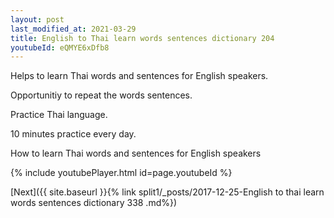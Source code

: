 ```yaml
---
layout: post
last_modified_at: 2021-03-29
title: English to Thai learn words sentences dictionary 204 
youtubeId: eQMYE6xDfb8
---
```

 
 
Helps to learn Thai words and sentences for English speakers.

Opportunitiy to repeat the words sentences. 

Practice Thai language. 
 
10 minutes practice every day. 
 
How to learn Thai words and sentences for English speakers 
 
{% include youtubePlayer.html id=page.youtubeId %}
 
 
[Next]({{ site.baseurl }}{% link  split1/_posts/2017-12-25-English to thai learn words sentences dictionary 338 .md%})
 
